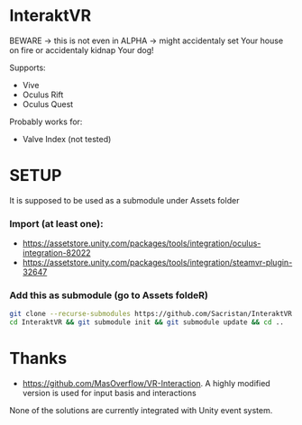# InteraktVR
BEWARE -> this is not even in ALPHA -> might accidentaly set Your house on fire or accidentaly kidnap Your dog!

Supports:
* Vive
* Oculus Rift
* Oculus Quest

Probably works for:
* Valve Index (not tested)

# SETUP
It is supposed to be used as a submodule under Assets folder

### Import (at least one):
* https://assetstore.unity.com/packages/tools/integration/oculus-integration-82022
* https://assetstore.unity.com/packages/tools/integration/steamvr-plugin-32647

### Add this as submodule (go to Assets foldeR)
```bash
git clone --recurse-submodules https://github.com/Sacristan/InteraktVR.git
cd InteraktVR && git submodule init && git submodule update && cd ..
```

# Thanks
* https://github.com/MasOverflow/VR-Interaction. A highly modified version is used for input basis and interactions

None of the solutions are currently integrated with Unity event system.
